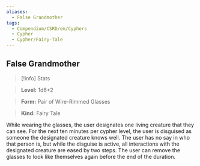 ```yaml
---
aliases:
  - False Grandmother
tags:
  - Compendium/CSRD/en/Cyphers
  - Cypher
  - Cypher/Fairy-Tale
---
```

  
    
## False Grandmother    
>[!info] Stats    
> **Level:** 1d6+2    
> **Form:** Pair of Wire-Rimmed Glasses    
> **Kind:** Fairy Tale  
    
While wearing the glasses, the user designates one living creature that they can see. For the next ten minutes per cypher level, the user is disguised as someone the designated creature knows well. The user has no say in who that person is, but while the disguise is active, all interactions with the designated creature are eased by two steps. The user can remove the glasses to look like themselves again before the end of the duration.
